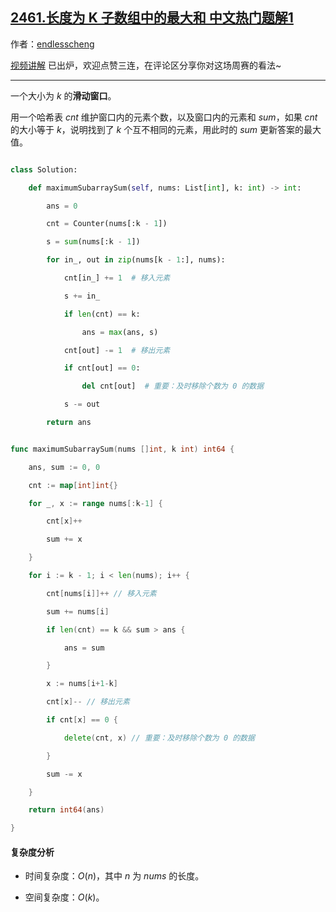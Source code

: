 ## [2461.长度为 K 子数组中的最大和 中文热门题解1](https://leetcode.cn/problems/maximum-sum-of-distinct-subarrays-with-length-k/solutions/100000/hua-dong-chuang-kou-by-endlesscheng-m0gm)

作者：[endlesscheng](https://leetcode.cn/u/endlesscheng)

[视频讲解](https://www.bilibili.com/video/BV1Ld4y1r71H) 已出炉，欢迎点赞三连，在评论区分享你对这场周赛的看法~

---

一个大小为 $k$ 的**滑动窗口**。

用一个哈希表 $\textit{cnt}$ 维护窗口内的元素个数，以及窗口内的元素和 $\textit{sum}$，如果 $\textit{cnt}$ 的大小等于 $k$，说明找到了 $k$ 个互不相同的元素，用此时的 $\textit{sum}$ 更新答案的最大值。

```py [sol1-Python3]
class Solution:
    def maximumSubarraySum(self, nums: List[int], k: int) -> int:
        ans = 0
        cnt = Counter(nums[:k - 1])
        s = sum(nums[:k - 1])
        for in_, out in zip(nums[k - 1:], nums):
            cnt[in_] += 1  # 移入元素
            s += in_
            if len(cnt) == k:
                ans = max(ans, s)
            cnt[out] -= 1  # 移出元素
            if cnt[out] == 0:
                del cnt[out]  # 重要：及时移除个数为 0 的数据
            s -= out
        return ans
```

```go [sol1-Go]
func maximumSubarraySum(nums []int, k int) int64 {
	ans, sum := 0, 0
	cnt := map[int]int{}
	for _, x := range nums[:k-1] {
		cnt[x]++
		sum += x
	}
	for i := k - 1; i < len(nums); i++ {
		cnt[nums[i]]++ // 移入元素
		sum += nums[i]
		if len(cnt) == k && sum > ans {
			ans = sum
		}
		x := nums[i+1-k]
		cnt[x]-- // 移出元素
		if cnt[x] == 0 {
			delete(cnt, x) // 重要：及时移除个数为 0 的数据
		}
		sum -= x
	}
	return int64(ans)
}
```

#### 复杂度分析

- 时间复杂度：$O(n)$，其中 $n$ 为 $\textit{nums}$ 的长度。
- 空间复杂度：$O(k)$。
